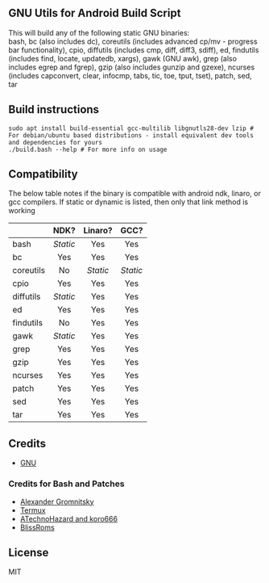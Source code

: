 ## GNU Utils for Android Build Script ##

This will build any of the following static GNU binaries:<br/>
bash, bc (also includes dc), coreutils (includes advanced cp/mv - progress bar functionality), cpio, diffutils (includes cmp, diff, diff3, sdiff), ed, findutils (includes find, locate, updatedb, xargs), gawk (GNU awk), grep (also includes egrep and fgrep), gzip (also includes gunzip and gzexe), ncurses (includes capconvert, clear, infocmp, tabs, tic, toe, tput, tset), patch, sed, tar

## Build instructions

```
sudo apt install build-essential gcc-multilib libgnutls28-dev lzip # For debian/ubuntu based distributions - install equivalent dev tools and dependencies for yours
./build.bash --help # For more info on usage
```

## Compatibility

The below table notes if the binary is compatible with android ndk, linaro, or gcc compilers. If static or dynamic is listed, then only that link method is working

|           | NDK?    | Linaro? | GCC?   |
| --------- |:-------:|:-------:|:------:|
| bash      | *Static*  | Yes     | Yes    |
| bc        | Yes     | Yes     | Yes    |
| coreutils | No      | *Static*  | *Static* | *Coreutils won't accept fPIE*
| cpio      | Yes     | Yes     | Yes    |
| diffutils | *Static*  | Yes     | Yes    |
| ed        | Yes     | Yes     | Yes    |
| findutils | No      | Yes     | Yes    |
| gawk      | *Static*  | Yes     | Yes    |
| grep      | Yes       | Yes     | Yes    |
| gzip      | Yes     | Yes     | Yes    |
| ncurses   | Yes     | Yes     | Yes    |
| patch     | Yes     | Yes     | Yes    |
| sed       | Yes     | Yes     | Yes    |
| tar       | Yes     | Yes     | Yes    |

## Credits

* [GNU](https://www.gnu.org/software/)

### Credits for Bash and Patches

* [Alexander Gromnitsky](https://github.com/gromnitsky/bash-on-android)
* [Termux](https://github.com/termux/termux-packages/tree/master/packages/bash)
* [ATechnoHazard and koro666](https://github.com/ATechnoHazard/bash_patches)
* [BlissRoms](https://github.com/BlissRoms/platform_external_bash)
  
## License

  MIT
